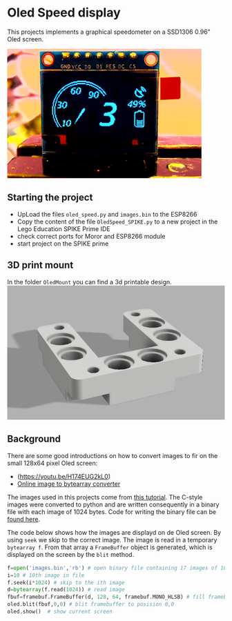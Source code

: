 # Oled Speed display

This projects implements a graphical speedometer on a SSD1306 0.96" Oled screen.

![plot](./images/text-image-anikation-oled.gif)


## Starting the project

- UpLoad the files `oled_speed.py` and `images.bin` to the ESP8266
- Copy the content of the file `OledSpeed_SPIKE.py` to a new project in the Lego Education SPIKE Prime IDE
- check correct ports for Moror and ESP8266 module
- start project on the SPIKE prime

## 3D print mount

In the folder `OledMount` you can find a 3d printable design.
 ![plot](./OledMount/OledLego.png)

## Background

There are some good introductions on how to convert images to fir on the small 128x64 pixel Oled screen:
- (https://youtu.be/H174EUG2kL0)
- [Online image to bytearray converter](http://javl.github.io/image2cpp/)

The images used in this projects come from [this tutorial](https://electropeak.com/learn/the-beginners-guide-to-display-text-image-animation-on-oled-display-by-arduino/). The C-style images were converted to python and are written consequently in a binary file with each image of 1024 bytes. Code for writing the binary file can be [found here](./CreateImages/write_images.py).

The code below shows how the images are displayd on de Oled screen. By using `seek` we skip to the correct image. The image is read in a temporary `bytearray f`. From that array a `FrameBuffer` object is generated, which is displayed on the screen by the `blit` method.

```python
f=open('images.bin','rb') # open binary file containing 17 images of 1024 bytes each for speeds as in array speeds
i=10 # 10th image in file
f.seek(i*1024) # skip to the ith image
d=bytearray(f.read(1024)) # read image
fbuf=framebuf.FrameBuffer(d, 128, 64, framebuf.MONO_HLSB) # fill framebuffer with image
oled.blit(fbuf,0,0) # blit framebuffer to posision 0,0
oled.show()  # show current screen
```
